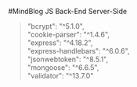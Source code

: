 #MindBlog JS Back-End Server-Side
>"bcrypt": "^5.1.0",\
>"cookie-parser": "^1.4.6",\
>"express": "^4.18.2",\
>"express-handlebars": "^6.0.6",\
>"jsonwebtoken": "^8.5.1",\
>"mongoose": "^6.6.5",\
>"validator": "^13.7.0"

